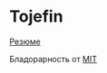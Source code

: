 # Tojefin

[Резюме](https://github.com/Tojefin/Tojefin/blob/main/%D0%A0%D0%B5%D0%B7%D1%8E%D0%BC%D0%B5.pdf)

Бладорарность от [MIT](https://github.com/Tojefin/Tojefin/blob/main/%D0%91%D0%BB%D0%B0%D0%B3%D0%BE%D0%B4%D0%B0%D1%80%D0%BD%D0%BE%D1%81%D1%82%D1%8C_%D0%9C%D0%B8%D0%BD%D1%86%D0%B8%D1%84%D1%80%D1%8B_%D0%A8%D0%B0%D0%B4%D0%B0%D0%B5%D0%B2.pdf)
